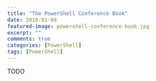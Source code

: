 ```yaml
---
title: "The PowerShell Conference Book"
date: 2018-01-08
featured-image: powershell-conference-book.jpg
excerpt: ""
comments: true
categories: [PowerShell]
tags: [PowerShell]
---
```


TODO